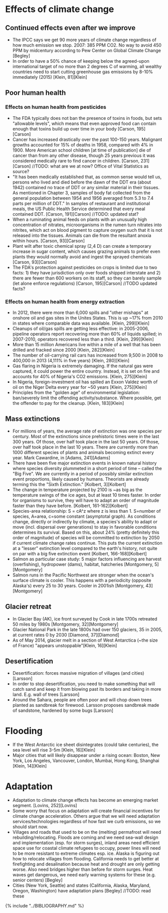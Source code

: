 # Effects of climate change

## Continued effects even after we improve
* The IPCC says we get 90 more years of climate change regardless of how much emission we stop. 2007: 385 PPM CO2. No way to avoid 450 PPM by midcentury according to Pew Center on Global Climate Change [Begley]
* In order to have a 50% chance of keeping below the agreed-upon international target of no more than 2 degrees C of warming, all wealthy countries need to start cutting greenhouse gas emissions by 8-10% immediately (2015) [Klein, 81][Klein]

## Poor human health

### Effects on human health from pesticides
* The FDA typically does not ban the presence of toxins in foods, but sets "allowable levels", which means that even approved food can contain enough that toxins build up over time in your body [Carson, 195][Carson]
* Cancer has increased drastically over the past 100-150 years. Malignant growths accounted for 15% of deaths in 1958, compared with 4% in 1900. More American school children [at time of publication] die of cancer than from any other disease, though 25 years previous it was considered medically rare to find cancer in children. [Carson, 231][Carson] //TODO: what are we at now? Office of Vital Statistics as source?
* "It has been medically established that, as common sense would tell us, persons who lived and died before the dawn of the DDT era (about 1942) contained no trace of DDT or any similar material in their tissues. As mentioned in Chapter 3, samples of body fat collected from the general population between 1954 and 1956 averaged from 5.3 to 7.4 parts per million of DDT." In samples of restaurant and institutional meals, the US Public Health Service determined that every meal contained DDT. [Carson, 191][Carson] //TODO: updated stat?
* When a ruminating animal feeds on plants with an unusually high concentration of nitrates, microorganisms in the rumen turn nitrates into nitrites, which act on blood pigment to capture oxygen such that it is not released into the tissues. Animals can die from the resultant anoxia within hours. [Carson, 93][Carson]
* Plant wilt after toxic chemical spray (2,4 D) can create a temporary increase in sugar content, which causes grazing animals to prefer even plants they would normally avoid and ingest the sprayed chemicals [Carson, 93][Carson]
* The FDA's protection against pesticides on crops is limited due to two facts: 1) they have jurisdiction only over foods shipped interstate and 2) there are fewer than 600 workers on its staff, so they can barely sample (let alone enforce regulations) [Carson, 195][Carson] //TODO updated facts?

### Effects on human health from energy extraction
* In 2012, there were more than 6,000 spills and "other mishaps" at onshore oil and gas sites in the Unites States. This is up ~17% from 2010 in states where comparable data was available. [Klein, 299][Klein]
* Cleanups of oil/gas spills are getting less effective: in 2005-2006, pipeline operators report recovering more than 60% of liquids spilled; in 2007-2010, operators recovered less than a third. [Klein, 299][Klein]
* More than 15 million Americans live within a mile of a well that has been drilled and fracked since 2000 [Klein, 282][Klein]
* The number of oil-carrying rail cars has increased from 9,500 in 2008 to 400,000 in 2013 (4,111% in five years) [Klein, 280][Klein]
* Gas flaring in Nigeria is extremely damaging. If the natural gas were captured, it could power the entire country. Instead, it is set on fire and accounts for 40% of Nigeria's CO2 emissions. [Klein, 275][Klein]
* In Nigeria, foreign-investment oil has spilled an Exxon Valdez worth of oil on the Niger Delta every year for ~50 years [Klein, 275][Klein]
* Principles from the "golden age" of environmental legislation: ban/severely limit the offending activity/substance. Where possible, get the offender to pay for the cleanup. [Klein, 183][Klein]

## Mass extinctions
* For millions of years, the average rate of extinction was one species per century. Most of the extinctions since prehistoric times were in the last 300 years. Of those, over half took place in the last 50 years. Of those, over half took place in the last 10 years. There are currently more than 1000 different species of plants and animals becoming extinct every year. Mark Cawardine, in [Adams, 241][Adams]
* There have been five major extinction events in known natural history where species diversity plummeted in a short period of time – called the "Big Five". We are currently in a period of possibly similar extinction event proportions, likely caused by humans. Theorists are already terming this the "Sixth Extinction." [Kolbert, 3][Kolbert]
* The change in temperature projected by 2100 is ~as big as the temperature swings of the ice ages, but at least 10 times faster. In order for organisms to survive, they will have to adapt an order of magnitude faster than they have before. [Kolbert, 161-162][Kolbert]
* Species-area relationship: S = cA^z where z is less than 1. S=number of species, A=area, c=some constant (asymptotal graph). As conditions change, directly or indirectly by climate, a species's ability to adapt or move (incl. dispersal over generations) to stay in favorable conditions determines its survival. Based on this, about 24% (pretty definitely this order of magnitude) of species will be committed to extinction by 2050 if current climate change rates continue. This puts the current extinction at a "lesser" extinction level compared to the earth's history, not quite on par with a big five extinction event [Kolbert, 166-168][Kolbert]
* Salmon as particular case study: 5 major factors influencing are harvest (overfishing), hydropower (dams), habitat, hatcheries [Montgomery, 5][Montgomery]
* Salmon runs in the Pacific Northwest are stronger when the ocean's surface climate is cooler. This happens with a periodicity (opposite Alaska's) every 25 to 30 years. Cooler in 2001ish [Montgomery, 43][Montgomery]

## Glacier retreat
* In Glacier Bay (AK), ice front surveyed by Cook in late 1700s retreated 50 miles by 1980s [Montgomery, 32][Montgomery]
* Glacier National Park in the late 1800s had over 150 glaciers, 35 in 2005, at current rates 0 by 2030 [Diamond, 37][Diamond]
* As of May 2014, glacier melt in a section of West Antarctica (~the size of France) "appears unstoppable"[Klein, 16][Klein]

## Desertification
* Desertification: forces massive migration of villages (and cities) [Larsson]
* In order to stop desertification, you need to make something that will catch sand and keep it from blowing past its borders and taking in more land. E.g. wall of trees [Larsson]
* Around the Sahara, people are often poor and will chop down trees planted as sandbreak for firewood. Larsson proposes sandbreak made of sandstone, hardened by some bugs [Larsson]

# Flooding
* If the West Antarctic ice sheet disintegrates (could take centuries), the sea level will rise 3-5m [Klein, 16][Klein]
* Major cities that will likely disappear under a rising ocean: Boston, New York, Los Angeles, Vancouver, London, Mumbai, Hong Kong, Shanghai [Klein, 14][Klein]

# Adaptation
* Adaptation to climate change effects has become an emerging market segment. [Lovins, 252][Lovins]
* Some worry that focus on adaptation will create financial incentives for climate change acceleration. Others argue that we will need adaptation services/technologies regardless of how fast we curb emissions, so we should start now.
* Villages and roads that used to be on the (melting) permafrost will need rebuilding/relocating. Floods are coming and we need sea-wall design and implementation (esp. for storm surges), inland areas need efficient space use for coastal climate refugees to occupy, power lines will need to be more resistant to extreme climates esp. ice. Alaska is figuring out how to relocate villages from flooding. California needs to get better at firefighting and desalination because heat and drought are only getting worse. Also need bridges higher than before for storm surges. Heat waves get dangerous, we need early warning systems for these (e.g. senior centers) [Begley]
* Cities (New York, Seattle) and states (California, Alaska, Maryland, Oregon, Washington) have adaptation plans [Begley] //TODO: read these

{% include "../BIBLIOGRAPHY.md" %}
